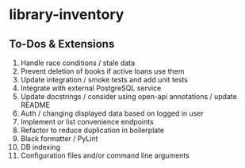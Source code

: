 # library-inventory

## To-Dos & Extensions
1. Handle race conditions / stale data
2. Prevent deletion of books if active loans use them
3. Update integration / smoke tests and add unit tests
4. Integrate with external PostgreSQL service
5. Update docstrings / consider using open-api annotations / update README
6. Auth / changing displayed data based on logged in user
7. Implement or list convenience endpoints 
8. Refactor to reduce duplication in boilerplate
9. Black formatter / PyLint
10. DB indexing
11. Configuration files and/or command line arguments
